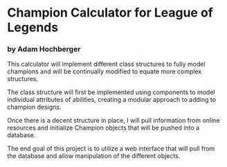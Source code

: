 # Champion Calculator for League of Legends

### by Adam Hochberger


This calculator will implement different class structures to fully model champions and will be continually modified to equate more complex structures.

The class structure will first be implemented using components to model individual attributes of abilities, creating a modular approach to adding to champion designs.

Once there is a decent structure in place, I will pull information from online resources and initialize Champion objects that will be pushed into a database.

The end goal of this project is to utilize a web interface that will pull from the database and allow manipulation of the different objects.
